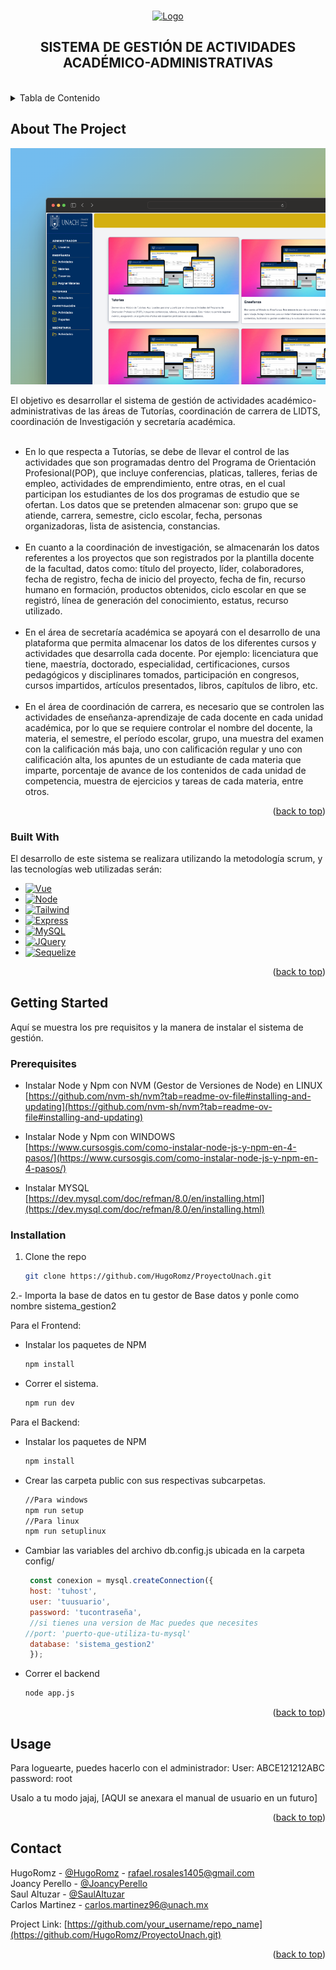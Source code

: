 
<a name="readme-top"></a>

<!-- PROJECT LOGO -->
<br />
<div align="center">
  <a href="https://github.com/othneildrew/Best-README-Template">
    <img src="https://es.catalat.org/wp-content/uploads/2019/09/universidad-autonoma-de-chiapas.png" alt="Logo" width="200" height="200">
  </a>

  <h2 align="center">SISTEMA DE GESTIÓN DE ACTIVIDADES ACADÉMICO-ADMINISTRATIVAS</h2>
  <br>
</div>



<!-- TABLE OF CONTENTS -->
<details>
  <summary>Tabla de Contenido</summary>
  <ol>
    <li>
      <a href="#about-the-project">Acerca del Proyecto</a>
      <ul>
        <li><a href="#built-with">Construido con</a></li>
      </ul>
    </li>
    <li>
      <a href="#getting-started">Getting Started</a>
      <ul>
        <li><a href="#prerequisites">Pre requisitos</a></li>
        <li><a href="#installation">Instalación</a></li>
      </ul>
    </li>
    <li><a href="#usage">¿Como usar?</a></li>
    <li><a href="#contact">Contact</a></li>

  </ol>
</details>



<!-- ABOUT THE PROJECT -->
## About The Project

[![Product Name Screen Shot][product-screenshot]](https://example.com)

El objetivo es desarrollar el sistema de gestión de actividades académico-administrativas de las áreas de Tutorías, coordinación de carrera de LIDTS, coordinación de Investigación y secretaría académica.
<br><br>
*  En lo que respecta a Tutorías, se debe de llevar el control de las actividades que son programadas dentro del Programa de Orientación Profesional(POP), que incluye conferencias, platicas, talleres, ferias de empleo, actividades de emprendimiento, entre otras, en el cual participan los estudiantes de los dos programas de estudio que se ofertan. Los datos que se pretenden almacenar son: grupo que se atiende, carrera, semestre, ciclo escolar, fecha, personas organizadoras, lista de asistencia, constancias.
<br><br>
*  En cuanto a la coordinación de investigación, se almacenarán los datos referentes a los proyectos que son registrados por la plantilla docente de la facultad, datos como: título del proyecto, líder, colaboradores, fecha de registro, fecha de inicio del proyecto, fecha de fin, recurso humano en formación, productos obtenidos, ciclo escolar en que se registró, línea de generación del conocimiento, estatus, recurso utilizado.
<br><br>
*  En el área de secretaría académica se apoyará con el desarrollo de una plataforma que permita almacenar los datos de los diferentes cursos y actividades que desarrolla cada docente. Por ejemplo: licenciatura que tiene, maestría, doctorado, especialidad, certificaciones, cursos pedagógicos y disciplinares tomados, participación en congresos, cursos impartidos, artículos presentados, libros, capítulos de libro, etc.
<br><br>
*  En el área de coordinación de carrera, es necesario que se controlen las actividades de enseñanza-aprendizaje de cada docente en cada unidad académica, por lo que se requiere controlar el nombre del docente, la materia, el semestre, el período escolar, grupo, una muestra del examen con la calificación más baja, uno con calificación regular y uno con calificación alta, los apuntes de un estudiante de cada materia que imparte, porcentaje de avance de los contenidos de cada unidad de competencia, muestra de ejercicios y tareas de cada materia, entre otros. 

<p align="right">(<a href="#readme-top">back to top</a>)</p>



### Built With

El desarrollo de este sistema se realizara utilizando la metodología scrum, y las tecnologías web utilizadas serán:
* [![Vue][Vue.js]][Vue-url]
* [![Node][nodejs.com]][nodejs-url]
* [![Tailwind][Tailwind.css]][Tailwind-url]
* [![Express][Express.com]][Express-url]
* [![MySQL][mysql.com]][mnysql-url]
* [![JQuery][JQuery.com]][JQuery-url]
* [![Sequelize][sequelize.com]][sequelize-url]


<p align="right">(<a href="#readme-top">back to top</a>)</p>



<!-- GETTING STARTED -->
## Getting Started

Aquí se muestra los pre requisitos y la manera de instalar el sistema de gestión.

### Prerequisites

* Instalar Node y Npm con NVM (Gestor de Versiones de Node) en LINUX
  <br>
 [https://github.com/nvm-sh/nvm?tab=readme-ov-file#installing-and-updating](https://github.com/nvm-sh/nvm?tab=readme-ov-file#installing-and-updating)

* Instalar Node y Npm con WINDOWS
  <br>
 [https://www.cursosgis.com/como-instalar-node-js-y-npm-en-4-pasos/](https://www.cursosgis.com/como-instalar-node-js-y-npm-en-4-pasos/)

* Instalar MYSQL
  <br>
 [https://dev.mysql.com/doc/refman/8.0/en/installing.html](https://dev.mysql.com/doc/refman/8.0/en/installing.html)



### Installation

1. Clone the repo
   ```sh
   git clone https://github.com/HugoRomz/ProyectoUnach.git
   ```

2.- Importa la base de datos en tu gestor de Base datos y ponle como nombre sistema_gestion2

Para el Frontend:
* Instalar los paquetes de NPM
   ```sh
   npm install
   ```
* Correr el sistema.
   ```sh
   npm run dev
   ```

Para el Backend:
* Instalar los paquetes de NPM
   ```sh
   npm install
   ```
* Crear las carpeta public con sus respectivas subcarpetas.
   ```sh
   //Para windows
   npm run setup
   //Para linux
   npm run setuplinux
   ```
* Cambiar las variables del archivo db.config.js ubicada en la carpeta config/
   ```js
    const conexion = mysql.createConnection({
    host: 'tuhost',
    user: 'tuusuario',
    password: 'tucontraseña',
    //si tienes una version de Mac puedes que necesites
   //port: 'puerto-que-utiliza-tu-mysql'
    database: 'sistema_gestion2'
    });
   ```
* Correr el backend
   ```sh
   node app.js
   ```
<p align="right">(<a href="#readme-top">back to top</a>)</p>



<!-- USAGE EXAMPLES -->
## Usage

Para loguearte, puedes hacerlo con el administrador:
User: ABCE121212ABC
password: root


Usalo a tu modo jajaj, [AQUI se anexara el manual de usuario en un futuro]


<p align="right">(<a href="#readme-top">back to top</a>)</p>


<!-- CONTACT -->
## Contact

HugoRomz - [@HugoRomz](www.linkedin.com/in/hugo-rafael-rosales-meléndez-581303193) - rafael.rosales1405@gmail.com
<br>
Joancy Perello - [@JoancyPerello](https://www.linkedin.com/in/joancy-perello-b5b420268)
<br>
Saul Altuzar - [@SaulAltuzar](https://www.facebook.com/profile.php?id=100003588176765)
<br>
Carlos Martinez - carlos.martinez96@unach.mx

Project Link: [https://github.com/your_username/repo_name](https://github.com/HugoRomz/ProyectoUnach.git)

<p align="right">(<a href="#readme-top">back to top</a>)</p>


<!-- MARKDOWN LINKS & IMAGES -->
<!-- https://www.markdownguide.org/basic-syntax/#reference-style-links -->
[product-screenshot]: system.png
[Vue.js]: https://img.shields.io/badge/Vue.js-35495E?style=for-the-badge&logo=vuedotjs&logoColor=4FC08D
[Vue-url]: https://vuejs.org/
[Tailwind.css]: https://img.shields.io/badge/Tailwind_CSS-38B2AC?style=for-the-badge&logo=tailwind-css&logoColor=white
[Tailwind-url]: https://tailwindcss.com/
[JQuery.com]: https://img.shields.io/badge/jQuery-0769AD?style=for-the-badge&logo=jquery&logoColor=white
[JQuery-url]: https://jquery.com 
[mysql.com]: https://img.shields.io/badge/MySQL-00000F?style=for-the-badge&logo=mysql&logoColor=white
[mnysql-url]: https://www.mysql.com/
[sequelize.com]: https://img.shields.io/badge/sequelize-323330?style=for-the-badge&logo=sequelize&logoColor=blue
[sequelize-url]: https://sequelize.org/
[nodejs.com]: https://img.shields.io/badge/Node.js-43853D?style=for-the-badge&logo=node.js&logoColor=white
[nodejs-url]: https://nodejs.org/
[Express.com]: https://img.shields.io/badge/Express.js-404D59?style=for-the-badge
[Express-url]: https://expressjs.com/

	


